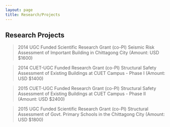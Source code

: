 ```yaml
---
layout: page
title: Research/Projects
---
```


## Research Projects

> 2014 UGC Funded Scientific Research Grant (co-PI)
> Seismic Risk Assessment of Important Building in Chittagong City (Amount: USD $1600)

> 2014 CUET-UGC Funded Research Grant (co-PI)
> Structural Safety Assessment of Existing Buildings at CUET Campus - Phase I (Amount: USD $1400)

> 2015 CUET-UGC Funded Research Grant (co-PI)
> Structural Safety Assessment of Existing Buildings at CUET Campus - Phase II (Amount: USD $2400)

> 2015 UGC Funded Scientific Research Grant (co-PI)
> Structural Assessment of Govt. Primary Schools in the Chittagong City (Amount: USD $1800)
